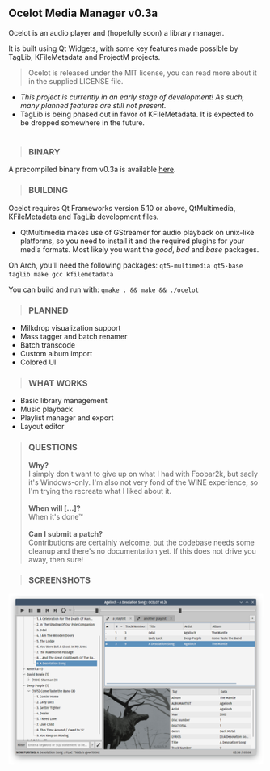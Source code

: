 ## Ocelot Media Manager v0.3a
Ocelot is an audio player and (hopefully soon) a library manager.

It is built using Qt Widgets, with some key features made possible by TagLib, KFileMetadata and ProjectM projects.

>Ocelot is released under the MIT license, you can read more about it  in the supplied LICENSE file.

* _This project is currently in an early stage of development! As such, many planned features are still not present._
* TagLib is being phased out in favor of KFileMetadata. It is expected to be dropped somewhere in the future.

#

>### <b>BINARY</b>
A precompiled binary from v0.3a is available [here](https://raw.githubusercontent.com/mscatto/ocelot/master/ocelot-bin).
>### <b>BUILDING</b>
Ocelot requires Qt Frameworks version 5.10 or above, QtMultimedia, KFileMetadata and TagLib development files.
* QtMultimedia makes use of GStreamer for audio playback on unix-like platforms, so you need to install it and the required plugins for your media formats. Most likely you want the _good_, _bad_ and _base_ packages.

On Arch, you'll need the following packages:
`qt5-multimedia qt5-base taglib make gcc kfilemetadata`

You can build and run with:
`qmake . && make && ./ocelot`

>### <b>PLANNED</b>

* Milkdrop visualization support
* Mass tagger and batch renamer
* Batch transcode
* Custom album import
* Colored UI

>### <b>WHAT WORKS</b>

* Basic library management
* Music playback
* Playlist manager and export
* Layout editor

>### <b>QUESTIONS</b>
><b>Why?</b><br>I simply don't want to give up on what I had with Foobar2k, but sadly it's Windows-only. I'm also not very fond of the WINE experience, so I'm trying the recreate what I liked about it.</br></br>
><b>When will [...]?</b></br>
When it's done™</br></br>
><b>Can I submit a patch?</b></br>Contributions are certainly welcome, but the codebase needs some cleanup and there's no documentation yet. If this does not drive you away, then sure!

>### <b>SCREENSHOTS</b>
![alt text](https://raw.githubusercontent.com/mscatto/ocelot/master/ss.png)
